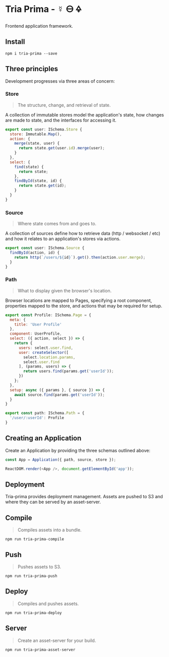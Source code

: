 # Tria Prima - ☿ 🜔 🜍

Frontend application framework.

## Install

    npm i tria-prima --save

## Three principles

Development progresses via three areas of concern:

### Store

> The structure, change, and retrieval of state.

A collection of immutable stores model the application's state, how changes are 
made to state, and the interfaces for accessing it.

```javascript
export const user: ISchema.Store {
  store: Immutable.Map(),
  action: {
    merge(state, user) {
      return state.get(user.id).merge(user);
    }
  },
  select: {
    find(state) {
      return state;
    },
    findById(state, id) {
      return state.get(id);
    }
  }
}
```

### Source

> Where state comes from and goes to.

A collection of sources define how to retrieve data (http / websocket / etc)
and how it relates to an application's stores via actions.

```javascript
export const user: ISchema.Source {
  findById(action, id) {
    return http(`/users/${id}`).get().then(action.user.merge);
  }
}
```

### Path

> What to display given the browser's location.

Browser locations are mapped to Pages, specifying a root component, 
properties mapped to the store, and actions that may be required for setup.

```javascript
export const Profile: ISchema.Page = {
  meta: {
    title: 'User Profile'
  },
  component: UserProfile,
  select: ({ action, select }) => {
    return {
      users: select.user.find,
      user: createSelector([
        select.location.params,
        select.user.find
      ], (params, users) => {
        return users.find(params.get('userId'));
      })
    };
  },
  setup: async ({ params }, { source }) => {
    await source.find(params.get('userId'));
  }
}

export const path: ISchema.Path = {
  '/user/:userId': Profile
}
```

## Creating an Application

Create an Application by providing the three schemas outlined above:

```javascript
const App = Application({ path, source, store });

ReactDOM.render(<App />, document.getElementById('app'));
```

## Deployment

Tria-prima provides deployment management. Assets are pushed to S3 and where 
they can be served by an asset-server.

## Compile

> Compiles assets into a bundle.

    npm run tria-prima-compile

## Push

> Pushes assets to S3.

    npm run tria-prima-push

## Deploy

> Compiles and pushes assets.

    npm run tria-prima-deploy

## Server

> Create an asset-server for your build.

    npm run tria-prima-asset-server
